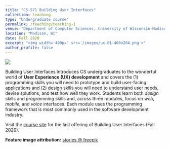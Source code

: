 ```yaml
---
title: "CS-571 Building User Interfaces"
collection: teaching
type: "Undergraduate course"
permalink: /teaching/teaching-1
venue: "Department of Computer Sciences, University of Wisconsin-Madison"
location: "Madison, WI"
date: Fall 2020
excerpt: "<img width='400px' src='/images/ux-01-400x284.png'>"
author_profile: false
---
```


![](ux-01-980x650.png)

Building User Interfaces introduces CS undergraduates to the wonderful world of **User Experience (UX) development** and covers the (1) programming skills you will need to prototype and build user-facing applications and (2) design skills you will need to understand user needs, devise solutions, and test how well they work. Students learn both _design_ skills and _programming_ skills and, across three modules, focus on _web_, _mobile_, and _voice_ interfaces. Each module uses the programming framework that is most commonly used in the software development industry.

Visit the [course site](https://wisc-hci-curriculum.github.io/cs639-f20/) for the last offering of Building User Interfaces (Fall 2020).

**Feature image attribution:** [stories @ freepik](https://www.freepik.com/free-photos-vectors/design)
